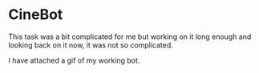 # CineBot

This task was a bit complicated for me but working on it long enough and looking back on it now, it was not so complicated.

I have attached a gif of my working bot.